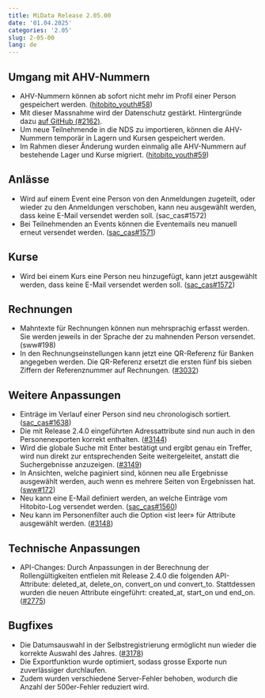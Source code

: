 ```yaml
---
title: MiData Release 2.05.00
date: '01.04.2025'
categories: '2.05'
slug: 2-05-00
lang: de
---
```


## Umgang mit AHV-Nummern
- AHV-Nummern können ab sofort nicht mehr im Profil einer Person gespeichert werden. ([hitobito_youth#58](https://github.com/hitobito/hitobito_youth/issues/58))
- Mit dieser Massnahme wird der Datenschutz gestärkt. Hintergründe dazu [auf GitHub (#2162)](https://github.com/hitobito/hitobito/issues/2162).
- Um neue Teilnehmende in die NDS zu importieren, können die AHV-Nummern temporär in Lagern und Kursen gespeichert werden.
- Im Rahmen dieser Änderung wurden einmalig alle AHV-Nummern auf bestehende Lager und Kurse migriert. ([hitobito_youth#59](https://github.com/hitobito/hitobito_youth/issues/59))

## Anlässe
- Wird auf einem Event eine Person von den Anmeldungen zugeteilt, oder wieder zu den Anmeldungen verschoben, kann neu ausgewählt werden, dass keine E-Mail versendet werden soll. (sac_cas#1572)
- Bei Teilnehmenden an Events können die Eventemails neu manuell erneut versendet werden. ([sac_cas#1571](https://github.com/hitobito/hitobito_sac_cas/issues/1571))

## Kurse
- Wird bei einem Kurs eine Person neu hinzugefügt, kann jetzt ausgewählt werden, dass keine E-Mail versendet werden soll. ([sac_cas#1572](https://github.com/hitobito/hitobito_sac_cas/issues/1572))

## Rechnungen
- Mahntexte für Rechnungen können nun mehrsprachig erfasst werden. Sie werden jeweils in der Sprache der zu mahnenden Person versendet. (sww#198)
- In den Rechnungseinstellungen kann jetzt eine QR-Referenz für Banken angegeben werden. Die QR-Referenz ersetzt die ersten fünf bis sieben Ziffern der Referenznummer auf Rechnungen. ([#3032](https://github.com/hitobito/hitobito/issues/3032))

## Weitere Anpassungen
- Einträge im Verlauf einer Person sind neu chronologisch sortiert. ([sac_cas#1638](https://github.com/hitobito/hitobito_sac_cas/issues/1638))
- Die mit Release 2.4.0 eingeführten Adressattribute sind nun auch in den Personenexporten korrekt enthalten. ([#3144](https://github.com/hitobito/hitobito/issues/3144))
- Wird die globale Suche mit Enter bestätigt und ergibt genau ein Treffer, wird nun direkt zur entsprechenden Seite weitergeleitet, anstatt die Suchergebnisse anzuzeigen. ([#3149](https://github.com/hitobito/hitobito/issues/3149))
- In Ansichten, welche paginiert sind, können neu alle Ergebnisse ausgewählt werden, auch wenn es mehrere Seiten von Ergebnissen hat. ([sww#172](https://github.com/hitobito/hitobito_sww/issues/172))
- Neu kann eine E-Mail definiert werden, an welche Einträge vom Hitobito-Log versendet werden. ([sac_cas#1560](https://github.com/hitobito/hitobito_sac_cas/issues/1560))
- Neu kann im Personenfilter auch die Option «ist leer» für Attribute ausgewählt werden. ([#3148](https://github.com/hitobito/hitobito/issues/3148))

## Technische Anpassungen
- API-Changes: Durch Anpassungen in der Berechnung der Rollengültigkeiten entfielen mit Release 2.4.0 die folgenden API-Attribute: deleted_at, delete_on, convert_on und convert_to. Stattdessen wurden die neuen Attribute eingeführt: created_at, start_on und end_on. ([#2775](https://github.com/hitobito/hitobito/issues/2775))

## Bugfixes
- Die Datumsauswahl in der Selbstregistrierung ermöglicht nun wieder die korrekte Auswahl des Jahres. ([#3178](https://github.com/hitobito/hitobito/issues/3178))
- Die Exportfunktion wurde optimiert, sodass grosse Exporte nun zuverlässiger durchlaufen.
- Zudem wurden verschiedene Server-Fehler behoben, wodurch die Anzahl der 500er-Fehler reduziert wird.
